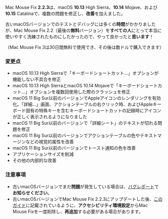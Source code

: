 Mac Mouse Fix **2.2.3**は、macOS **10.13** High Sierra、**10.14** Mojave、および**10.15** Catalinaで、複数の問題を修正し、**改善**を加えました。

古いmacOSバージョンでのテストとデバッグには多くの**時間**がかかりましたが、Mac Mouse Fix 2.2（最後の**無料**バージョン）を**すべての人**にとって本当に使いやすく洗練されたものにしたかったので、やって良かったと**思います**！

（Mac Mouse Fix 3は30日間無料で使用でき、その後は数ドルで購入できます）

### 変更点

- macOS 10.13 High Sierraで「キーボードショートカット...」オプションが機能しない不具合を修正
- macOS 10.13 High SierraとmacOS 10.14 Mojaveで「キーボードショートカット...」オプションを複数回使用した際のクラッシュを修正
- macOS 11 Big Sur以前のバージョンでAppleアイコンのレンダリングを有効化。「詳細...」画面、アクションテーブルの右クリック時、およびAppleキーボード固有の特殊キーを含むキーボードショートカットの記録時にアイコンが正しく表示されるようになりました
- macOS 11 Big Sur以前のバージョンで「詳細シート」のテキストが切れる問題を修正
- macOS 11 Big Sur以前のバージョンでアクションテーブルの色やテキストマージンなどの視覚的属性を改善
- macOS 11 Big Sur以前のバージョンでトースト通知の色を改善
- アプリケーションサイズを削減
- その他の内部的な改善

### 注意事項

- 古いmacOSバージョンでまだ**問題**が発生している場合は、[バグレポート](https://noah-nuebling.github.io/mac-mouse-fix-feedback-assistant/?type=bug-report)で**お知らせください**。
- 古いmacOSバージョンでMac Mouse Fix 2.2.3にアップデートした後、[このガイド](https://github.com/noah-nuebling/mac-mouse-fix/discussions/101)に記載されているように、**アクセシビリティ環境設定**からMac Mouse Fixを一度削除し、**再追加**する必要がある場合があります。